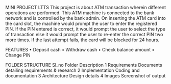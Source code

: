 MINI PROJECT LTTS
This project is about ATM transaction wherein different operations are performed. This ATM machine is connected to the bank network and is controlled by the bank admin.
On inserting the ATM card into the card slot, the machine would prompt the user to enter the registered PIN. If the PIN entered is correct, it would prompt the user to select the type of transaction else it would prompt the user to re-enter the correct PIN two more times. If the last attempt fails, the card will be blocked for 24 hours.


FEATURES
•	Deposit cash
•	Withdraw cash
•	Check balance amount
•	Change PIN

FOLDER STRUCTURE
Sl_no	        Folder	                     Description
  1	        Requirements	      Documents detailing requirements & research
  2	        Implementation	    Coding and documentation
  3	        Architecture	      Design details
  4	        Images	            Screenshot of output

